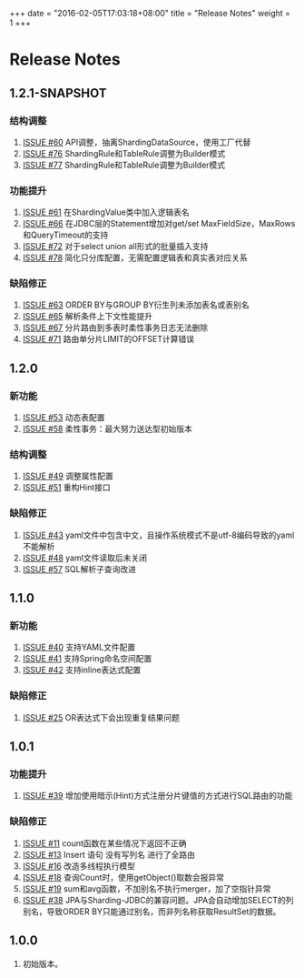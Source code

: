 +++
date = "2016-02-05T17:03:18+08:00"
title = "Release Notes"
weight = 1
+++

# Release Notes

## 1.2.1-SNAPSHOT

### 结构调整

1. [ISSUE #60](https://github.com/dangdangdotcom/sharding-jdbc/issues/60) API调整，抽离ShardingDataSource，使用工厂代替
1. [ISSUE #76](https://github.com/dangdangdotcom/sharding-jdbc/issues/76) ShardingRule和TableRule调整为Builder模式
1. [ISSUE #77](https://github.com/dangdangdotcom/sharding-jdbc/issues/77) ShardingRule和TableRule调整为Builder模式

### 功能提升

1. [ISSUE #61](https://github.com/dangdangdotcom/sharding-jdbc/issues/61) 在ShardingValue类中加入逻辑表名
1. [ISSUE #66](https://github.com/dangdangdotcom/sharding-jdbc/issues/66) 在JDBC层的Statement增加对get/set MaxFieldSize，MaxRows和QueryTimeout的支持
1. [ISSUE #72](https://github.com/dangdangdotcom/sharding-jdbc/issues/72) 对于select union all形式的批量插入支持
1. [ISSUE #78](https://github.com/dangdangdotcom/sharding-jdbc/issues/78) 简化只分库配置，无需配置逻辑表和真实表对应关系

### 缺陷修正

1. [ISSUE #63](https://github.com/dangdangdotcom/sharding-jdbc/issues/63) ORDER BY与GROUP BY衍生列未添加表名或表别名
1. [ISSUE #65](https://github.com/dangdangdotcom/sharding-jdbc/issues/65) 解析条件上下文性能提升
1. [ISSUE #67](https://github.com/dangdangdotcom/sharding-jdbc/issues/67) 分片路由到多表时柔性事务日志无法删除
1. [ISSUE #71](https://github.com/dangdangdotcom/sharding-jdbc/issues/71) 路由单分片LIMIT的OFFSET计算错误

## 1.2.0

### 新功能

1. [ISSUE #53](https://github.com/dangdangdotcom/sharding-jdbc/issues/53) 动态表配置
1. [ISSUE #58](https://github.com/dangdangdotcom/sharding-jdbc/issues/58) 柔性事务：最大努力送达型初始版本

### 结构调整

1. [ISSUE #49](https://github.com/dangdangdotcom/sharding-jdbc/issues/49) 调整属性配置
1. [ISSUE #51](https://github.com/dangdangdotcom/sharding-jdbc/issues/51) 重构Hint接口

### 缺陷修正

1. [ISSUE #43](https://github.com/dangdangdotcom/sharding-jdbc/issues/43) yaml文件中包含中文，且操作系统模式不是utf-8编码导致的yaml不能解析
1. [ISSUE #48](https://github.com/dangdangdotcom/sharding-jdbc/issues/48) yaml文件读取后未关闭
1. [ISSUE #57](https://github.com/dangdangdotcom/sharding-jdbc/issues/57) SQL解析子查询改进

## 1.1.0

### 新功能

1. [ISSUE #40](https://github.com/dangdangdotcom/sharding-jdbc/issues/40) 支持YAML文件配置
1. [ISSUE #41](https://github.com/dangdangdotcom/sharding-jdbc/issues/41) 支持Spring命名空间配置
1. [ISSUE #42](https://github.com/dangdangdotcom/sharding-jdbc/issues/42) 支持inline表达式配置

### 缺陷修正

1. [ISSUE #25](https://github.com/dangdangdotcom/sharding-jdbc/issues/25) OR表达式下会出现重复结果问题

## 1.0.1

### 功能提升

1. [ISSUE #39](https://github.com/dangdangdotcom/sharding-jdbc/issues/39) 增加使用暗示(Hint)方式注册分片键值的方式进行SQL路由的功能

### 缺陷修正

1. [ISSUE #11](https://github.com/dangdangdotcom/sharding-jdbc/issues/11) count函数在某些情况下返回不正确
1. [ISSUE #13](https://github.com/dangdangdotcom/sharding-jdbc/issues/13) Insert 语句 没有写列名 进行了全路由
1. [ISSUE #16](https://github.com/dangdangdotcom/sharding-jdbc/issues/16) 改造多线程执行模型
1. [ISSUE #18](https://github.com/dangdangdotcom/sharding-jdbc/issues/18) 查询Count时，使用getObject()取数会报异常
1. [ISSUE #19](https://github.com/dangdangdotcom/sharding-jdbc/issues/19) sum和avg函数，不加别名不执行merger，加了空指针异常
1. [ISSUE #38](https://github.com/dangdangdotcom/sharding-jdbc/issues/38) JPA与Sharding-JDBC的兼容问题。JPA会自动增加SELECT的列别名，导致ORDER BY只能通过别名，而非列名称获取ResultSet的数据。

## 1.0.0
1. 初始版本。
